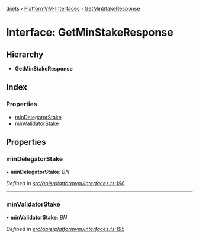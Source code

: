 [dijets](../README.md) › [PlatformVM-Interfaces](../modules/platformvm_interfaces.md) › [GetMinStakeResponse](platformvm_interfaces.getminstakeresponse.md)

# Interface: GetMinStakeResponse

## Hierarchy

* **GetMinStakeResponse**

## Index

### Properties

* [minDelegatorStake](platformvm_interfaces.getminstakeresponse.md#mindelegatorstake)
* [minValidatorStake](platformvm_interfaces.getminstakeresponse.md#minvalidatorstake)

## Properties

###  minDelegatorStake

• **minDelegatorStake**: *BN*

*Defined in [src/apis/platformvm/interfaces.ts:196](https://github.com/Dijets-Inc/dijetsjs/blob/master/src/apis/platformvm/interfaces.ts#L196)*

___

###  minValidatorStake

• **minValidatorStake**: *BN*

*Defined in [src/apis/platformvm/interfaces.ts:195](https://github.com/Dijets-Inc/dijetsjs/blob/master/src/apis/platformvm/interfaces.ts#L195)*
